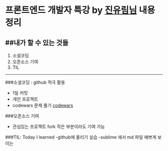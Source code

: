 # 프론트엔드 개발자 특강 by [진유림님](https://milooy.wordpress.com/) 내용 정리 

##내가 할 수 있는 것들
------
 1. 소셜코딩
 2. 오픈소스 기여
 3. TIL
------


###소셜코딩 : github 적극 활용
 - 1일 커밋
 - 개인 프로젝트
 - codewars 문제 풀기
 		[codewars](https://www.codewars.com/)

###오픈소스 기여
 - 관심있는 프로젝트 fork 작은 부분이라도 기여 가능

###TIL: Today I learned
 -github에 올리기 실습
 -sublime 에서 md 파일 예쁘게 보이는 